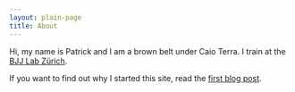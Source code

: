 ```yaml
---
layout: plain-page
title: About
---
```


Hi, my name is Patrick and I am a brown belt under Caio Terra. I train at the [BJJ Lab Zürich](http://bjjlab.ch/).

If you want to find out why I started this site, read the [first blog post](/2017/12/31/about-fit4bjj/).
